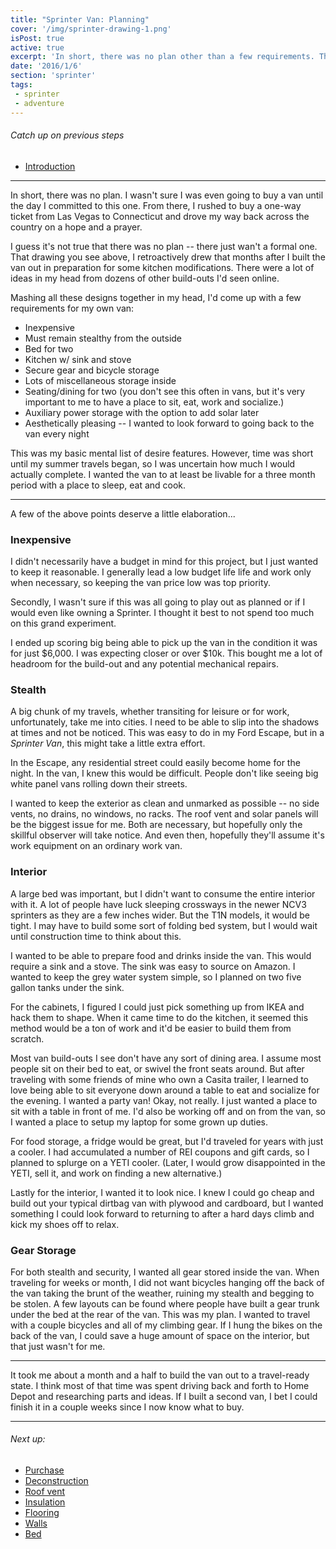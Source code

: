 ```yaml
---
title: "Sprinter Van: Planning"
cover: '/img/sprinter-drawing-1.png'
isPost: true
active: true
excerpt: 'In short, there was no plan other than a few requirements. The van went together all at once with a little bit of measuring, a little bit of drawing and a lot of luck.'
date: '2016/1/6'
section: 'sprinter'
tags:
 - sprinter
 - adventure
---
```


###### Catch up on previous steps
- [Introduction](/2016/01/05/introduction/)

***

In short, there was no plan. I wasn't sure I was even going to buy a van until the day I committed to this one. From there, I rushed to buy a one-way ticket from Las Vegas to Connecticut and drove my way back across the country on a hope and a prayer.

I guess it's not true that there was no plan -- there just wan't a formal one. That drawing you see above, I retroactively drew that months after I built the van out in preparation for some kitchen modifications. There were a lot of ideas in my head from dozens of other build-outs I'd seen online.

Mashing all these designs together in my head, I'd come up with a few requirements for my own van:

- Inexpensive
- Must remain stealthy from the outside
- Bed for two
- Kitchen w/ sink and stove
- Secure gear and bicycle storage
- Lots of miscellaneous storage inside
- Seating/dining for two (you don't see this often in vans, but it's very important to me to have a place to sit, eat, work and socialize.)
- Auxiliary power storage with the option to add solar later
- Aesthetically pleasing -- I wanted to look forward to going back to the van every night

This was my basic mental list of desire features. However, time was short until my summer travels began, so I was uncertain how much I would actually complete. I wanted the van to at least be livable for a three month period with a place to sleep, eat and cook.

***

A few of the above points deserve a little elaboration...

### Inexpensive

I didn't necessarily have a budget in mind for this project, but I just wanted to keep it reasonable. I generally lead a low budget life life and work only when necessary, so keeping the van price low was top priority.

Secondly, I wasn't sure if this was all going to play out as planned or if I would even like owning a Sprinter. I thought it best to not spend too much on this grand experiment.

I ended up scoring big being able to pick up the van in the condition it was for just $6,000. I was expecting closer or over $10k. This bought me a lot of headroom for the build-out and any potential mechanical repairs.

### Stealth

A big chunk of my travels, whether transiting for leisure or for work, unfortunately, take me into cities. I need to be able to slip into the shadows at times and not be noticed. This was easy to do in my Ford Escape, but in a *Sprinter Van*, this might take a little extra effort.

In the Escape, any residential street could easily become home for the night. In the van, I knew this would be difficult. People don't like seeing big white panel vans rolling down their streets.

I wanted to keep the exterior as clean and unmarked as possible -- no side vents, no drains, no windows, no racks. The roof vent and solar panels will be the biggest issue for me. Both are necessary, but hopefully only the skillful observer will take notice. And even then, hopefully they'll assume it's work equipment on an ordinary work van.

### Interior

A large bed was important, but I didn't want to consume the entire interior with it. A lot of people have luck sleeping crossways in the newer NCV3 sprinters as they are a few inches wider. But the T1N models, it would be tight. I may have to build some sort of folding bed system, but I would wait until construction time to think about this.

I wanted to be able to prepare food and drinks inside the van. This would require a sink and a stove. The sink was easy to source on Amazon. I wanted to keep the grey water system simple, so I planned on two five gallon tanks under the sink.

For the cabinets, I figured I could just pick something up from IKEA and hack them to shape. When it came time to do the kitchen, it seemed this method would be a ton of work and it'd be easier to build them from scratch.

Most van build-outs I see don't have any sort of dining area. I assume most people sit on their bed to eat, or swivel the front seats around. But after traveling with some friends of mine who own a Casita trailer, I learned to love being able to sit everyone down around a table to eat and socialize for the evening. I wanted a party van! Okay, not really. I just wanted a place to sit with a table in front of me. I'd also be working off and on from the van, so I wanted a place to setup my laptop for some grown up duties.

For food storage, a fridge would be great, but I'd traveled for years with just a cooler. I had accumulated a number of REI coupons and gift cards, so I planned to splurge on a YETI cooler. (Later, I would grow disappointed in the YETI, sell it, and work on finding a new alternative.)

Lastly for the interior, I wanted it to look nice. I knew I could go cheap and build out your typical dirtbag van with plywood and cardboard, but I wanted something I could look forward to returning to after a hard days climb and kick my shoes off to relax.

### Gear Storage

For both stealth and security, I wanted all gear stored inside the van. When traveling for weeks or month, I did not want bicycles hanging off the back of the van taking the brunt of the weather, ruining my stealth and begging to be stolen. A few layouts can be found where people have built a gear trunk under the bed at the rear of the van. This was my plan. I wanted to travel with a couple bicycles and all of my climbing gear. If I hung the bikes on the back of the van, I could save a huge amount of space on the interior, but that just wasn't for me.

***

It took me about a month and a half to build the van out to a travel-ready state. I think most of that time was spent driving back and forth to Home Depot and researching parts and ideas. If I built a second van, I bet I could finish it in a couple weeks since I now know what to buy.

***

###### Next up:
- [Purchase](/2016/01/24/sprinter-purchase/)
- [Deconstruction](/2016/01/25/deconstruction/)
- [Roof vent](/2016/01/26/roof-vent/)
- [Insulation](/2016/01/28/insulation/)
- [Flooring](/2016/02/01/flooring/)
- [Walls](/2016/02/05/walls/)
- [Bed](/2016/02/09/bed/)
